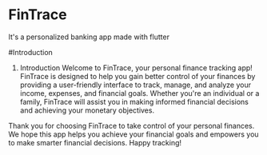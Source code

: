 # FinTrace
It's a personalized banking app made with flutter

#Introduction
1. Introduction
Welcome to FinTrace, your personal finance tracking app! FinTrace is designed to help you gain better control of your finances by providing a user-friendly interface to track, manage, and analyze your income, expenses, and financial goals. Whether you're an individual or a family, FinTrace will assist you in making informed financial decisions and achieving your monetary objectives.


Thank you for choosing FinTrace to take control of your personal finances. We hope this app helps you achieve your financial goals and empowers you to make smarter financial decisions. Happy tracking!
